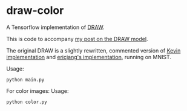 # draw-color
A Tensorflow implementation of [DRAW](https://arxiv.org/abs/1502.04623).

This is code to accompany [my post on the DRAW model](http://kvfrans.com/what-is-draw-deep-recurrent-attentive-writer/).

The original DRAW is a slightly rewritten, commented version of [Kevin implementation](https://github.com/jhui/machine_learning/tree/master/draw-color) and [ericjang's implementation](https://github.com/ericjang/draw), running on MNIST.

Usage:
```
python main.py
```

For color images:
Usage:
```
python color.py
```
